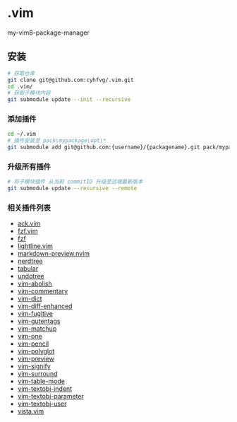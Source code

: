 # .vim

my-vim8-package-manager

## 安装

```bash
# 获取仓库
git clone git@github.com:cyhfvg/.vim.git
cd .vim/
# 获取子模块内容
git submodule update --init --recursive
```

### 添加插件

```bash
cd ~/.vim
# 插件安装至 pack\mypackage\opt\*
git submodule add git@github.com:{username}/{packagename}.git pack/mypackage/opt/{packagename}
```

### 升级所有插件

```bash
# 将子模块插件 从当前 commitID 升级至远端最新版本
git submodule update --recursive --remote
```

### 相关插件列表

- [ack.vim](https://github.com/mileszs/ack.vim.git)
- [fzf.vim](https://github.com/junegunn/fzf.vim)
- [fzf](https://github.com/junegunn/fzf)
- [lightline.vim](https://github.com/itchyny/lightline.vim)
- [markdown-preview.nvim](https://github.com/iamcco/markdown-preview.nvim)
- [nerdtree](https://github.com/scrooloose/nerdtree)
- [tabular](https://github.com/godlygeek/tabular)
- [undotree](https://github.com/mbbill/undotree)
- [vim-abolish](https://github.com/tpope/vim-abolish)
- [vim-commentary](https://github.com/tpope/vim-commentary)
- [vim-dict](https://github.com/asins/vim-dict)
- [vim-diff-enhanced](https://github.com/chrisbra/vim-diff-enhanced)
- [vim-fugitive](https://github.com/tpope/vim-fugit)
- [vim-gutentags](https://github.com/ludovicchabant/vim-gutentags)
- [vim-matchup](https://github.com/andymass/vim-matchup)
- [vim-one](https://github.com/rakr/vim-one)
- [vim-pencil](https://github.com/preservim/vim-pencil)
- [vim-polyglot](https://github.com/sheerun/vim-polyglot)
- [vim-preview](https://github.com/skywind3000/vim-preview)
- [vim-signify](https://github.com/mhinz/vim-signify)
- [vim-surround](https://github.com/tpope/vim-surround.git)
- [vim-table-mode](https://github.com/dhruvasagar/vim-table-mode.git)
- [vim-textobj-indent](https://github.com/kana/vim-textobj-indent)
- [vim-textobj-parameter](https://github.com/sgur/vim-textobj-parameter)
- [vim-textobj-user](https://github.com/kana/vim-textobj-user)
- [vista.vim](https://github.com/liuchengxu/vista.vim)
